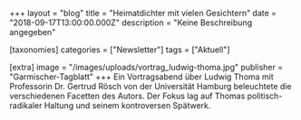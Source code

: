 +++
layout = "blog"
title = "Heimatdichter mit vielen Gesichtern"
date = "2018-09-17T13:00:00.000Z"
description = "Keine Beschreibung angegeben"

[taxonomies]
categories = ["Newsletter"]
tags = ["Aktuell"]

[extra]
image = "/images/uploads/vortrag_ludwig-thoma.jpg"
publisher = "Garmischer-Tagblatt"
+++
Ein Vortragsabend über Ludwig Thoma mit Professorin Dr. Gertrud Rösch von der Universität Hamburg beleuchtete die verschiedenen Facetten des Autors. Der Fokus lag auf Thomas politisch-radikaler Haltung und seinem kontroversen Spätwerk.
